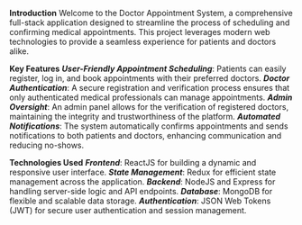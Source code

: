 **Introduction**
Welcome to the Doctor Appointment System, a comprehensive full-stack application designed to streamline the process
of scheduling and confirming medical appointments. This project leverages modern web technologies to provide a
seamless experience for patients and doctors alike.

**Key Features**
***User-Friendly Appointment Scheduling***: Patients can easily register, log in, and book appointments with their preferred doctors.
***Doctor Authentication***: A secure registration and verification process ensures that only authenticated medical professionals can manage appointments.
***Admin Oversight***: An admin panel allows for the verification of registered doctors, maintaining the integrity and trustworthiness of the platform.
***Automated Notifications***: The system automatically confirms appointments and sends notifications to both patients and doctors, enhancing communication and reducing no-shows.

**Technologies Used**
***Frontend***: ReactJS for building a dynamic and responsive user interface.
***State Management***: Redux for efficient state management across the application.
***Backend***: NodeJS and Express for handling server-side logic and API endpoints.
***Database***: MongoDB for flexible and scalable data storage.
***Authentication***: JSON Web Tokens (JWT) for secure user authentication and session management.
